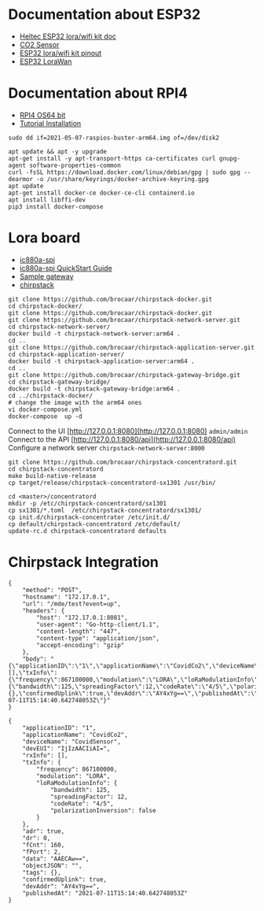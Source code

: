 # Documentation about ESP32 
* [Heltec ESP32 lora/wifi kit doc](https://heltec-automation-docs.readthedocs.io/en/latest/esp32/wifi_lora_32/index.html)
* [CO2 Sensor](https://wiki.dfrobot.com/CO2_Sensor_SKU_SEN0159)
* [ESP32 lora/wifi kit pinout](https://github.com/Heltec-Aaron-Lee/WiFi_Kit_series/blob/master/PinoutDiagram/WIFI_LoRa_32_V2.pdf)
* [ESP32 LoraWan](https://github.com/HelTecAutomation/ESP32_LoRaWAN)

# Documentation about RPI4
* [RPI4 OS64 bit](https://downloads.raspberrypi.org/raspios_arm64/images/)
* [Tutorial Installation](https://raspberrytips.com/raspberry-pi-os-64-bits-vs-32-bits/)

```
sudo dd if=2021-05-07-raspios-buster-arm64.img of=/dev/disk2
```

```
apt update && apt -y upgrade
apt-get install -y apt-transport-https ca-certificates curl gnupg-agent software-properties-common
curl -fsSL https://download.docker.com/linux/debian/gpg | sudo gpg --dearmor -o /usr/share/keyrings/docker-archive-keyring.gpg
apt update 
apt-get install docker-ce docker-ce-cli containerd.io
apt install libffi-dev
pip3 install docker-compose
```

 # Lora board 

* [ic880a-spi](https://wireless-solutions.de/products/lora-solutions-by-imst/radio-modules/ic880a-spi/)
* [ic880a-spi QuickStart Guide](https://webshop.ideetron.nl/Files/3/1000/1211/Attachments/Product/9Sl3U5tf7B238WGCZ1V7PRmw2768t90K.pdf)
* [Sample gateway](https://www.rs-online.com/designspark/building-a-raspberry-pi-powered-lorawan-gateway)
* [chirpstack](https://www.chirpstack.io)


```
git clone https://github.com/brocaar/chirpstack-docker.git
cd chirpstack-docker/
git clone https://github.com/brocaar/chirpstack-docker.git
git clone https://github.com/brocaar/chirpstack-network-server.git
cd chirpstack-network-server/
docker build -t chirpstack-network-server:arm64 .
cd ..
git clone https://github.com/brocaar/chirpstack-application-server.git
cd chirpstack-application-server/
docker build -t chirpstack-application-server:arm64 .
cd ..
git clone https://github.com/brocaar/chirpstack-gateway-bridge.git
cd chirpstack-gateway-bridge/
docker build -t chirpstack-gateway-bridge:arm64 .
cd ../chirpstack-docker/
# change the image with the arm64 ones
vi docker-compose.yml 
docker-compose  up -d
```

Connect to the UI [http://127.0.0.1:8080](http://127.0.0.1:8080) ```admin/admin```
Connect to the API [http://127.0.0.1:8080/api](http://127.0.0.1:8080/api)
Configure a network server ```chirpstack-network-server:8000```

```
git clone https://github.com/brocaar/chirpstack-concentratord.git
cd chirpstack-concentratord
make build-native-release
cp target/release/chirpstack-concentratord-sx1301 /usr/bin/
```


```
cd <master>/concentratord
mkdir -p /etc/chirpstack-concentratord/sx1301
cp sx1301/*.toml  /etc/chirpstack-concentratord/sx1301/
cp init.d/chirpstack-concentrator /etc/init.d/
cp default/chirpstack-concentratord /etc/default/
update-rc.d chirpstack-concentratord defaults
```


# Chirpstack Integration 

```
{
    "method": "POST",
    "hostname": "172.17.0.1",
    "url": "/mde/test?event=up",
    "headers": {
        "host": "172.17.0.1:8081",
        "user-agent": "Go-http-client/1.1",
        "content-length": "447",
        "content-type": "application/json",
        "accept-encoding": "gzip"
    },
    "body": "{\"applicationID\":\"1\",\"applicationName\":\"CovidCo2\",\"deviceName\":\"CovidSensor\",\"devEUI\":\"IjIzAACIiAI=\",\"rxInfo\":[],\"txInfo\":{\"frequency\":867100000,\"modulation\":\"LORA\",\"loRaModulationInfo\":{\"bandwidth\":125,\"spreadingFactor\":12,\"codeRate\":\"4/5\",\"polarizationInversion\":false}},\"adr\":true,\"dr\":0,\"fCnt\":160,\"fPort\":2,\"data\":\"AAECAw==\",\"objectJSON\":\"\",\"tags\":{},\"confirmedUplink\":true,\"devAddr\":\"AY4xYg==\",\"publishedAt\":\"2021-07-11T15:14:40.642748053Z\"}"
}
```

```
{
    "applicationID": "1",
    "applicationName": "CovidCo2",
    "deviceName": "CovidSensor",
    "devEUI": "IjIzAACIiAI=",
    "rxInfo": [],
    "txInfo": {
        "frequency": 867100000,
        "modulation": "LORA",
        "loRaModulationInfo": {
            "bandwidth": 125,
            "spreadingFactor": 12,
            "codeRate": "4/5",
            "polarizationInversion": false
        }
    },
    "adr": true,
    "dr": 0,
    "fCnt": 160,
    "fPort": 2,
    "data": "AAECAw==",
    "objectJSON": "",
    "tags": {},
    "confirmedUplink": true,
    "devAddr": "AY4xYg==",
    "publishedAt": "2021-07-11T15:14:40.642748053Z"
}
```



